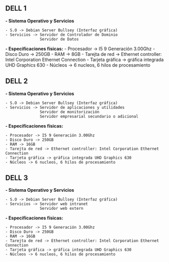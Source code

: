 ## DELL 1
**- Sistema Operativo y Servicios**

    - S.O -> Debian Server Bullsey (Interfaz gráfica)
    - Servicios -> Servidor de Controlador de Dominio
                   Servidor de Datos
    
**- Especifícaciones físicas:**
    - Procesador -> I5 9 Generación 3.00Ghz
    - Disco Duro -> 250GB
    - RAM -> 8GB
    - Tarejta de red -> Ethernet controller: Intel Corporation Ethernet Connection
    - Tarjeta gráfica -> gráfica integrada UHD Graphics 630 
    - Núcleos -> 6 nucleos, 6 hilos de procesamiento
    
## DELL 2
**- Sistema Operativo y Servicios**

    - S.O -> Debian Server Bullsey (Interfaz gráfica)
    - Servicios -> Servidor de aplicaciones y utilidades
                   Servidor de monitorización
                   Servidor empresarial secundario o adicional
                   
**- Especifícaciones físicas:**

    - Procesador -> I5 9 Generación 3.00Ghz
    - Disco Duro -> 250GB
    - RAM -> 16GB
    - Tarejta de red -> Ethernet controller: Intel Corporation Ethernet Connection
    - Tarjeta gráfica -> gráfica integrada UHD Graphics 630 
    - Núcleos -> 6 nucleos, 6 hilos de procesamiento
    
## DELL 3
**- Sistema Operativo y Servicios**

    - S.O -> Debian Server Bullsey (Interfaz gráfica)
    - Servicios -> Servidor web intranet
                   Servidor web extern
    
**- Especifícaciones físicas:**

    - Procesador -> I5 9 Generación 3.00Ghz
    - Disco Duro -> 250GB
    - RAM -> 16GB
    - Tarejta de red -> Ethernet controller: Intel Corporation Ethernet Connection
    - Tarjeta gráfica -> gráfica integrada UHD Graphics 630 
    - Núcleos -> 6 nucleos, 6 hilos de procesamiento
